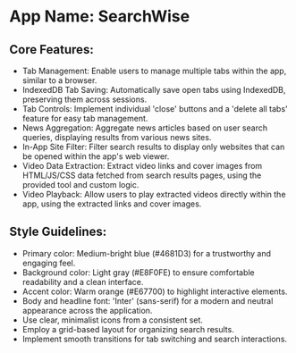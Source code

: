 # **App Name**: SearchWise

## Core Features:

- Tab Management: Enable users to manage multiple tabs within the app, similar to a browser.
- IndexedDB Tab Saving: Automatically save open tabs using IndexedDB, preserving them across sessions.
- Tab Controls: Implement individual 'close' buttons and a 'delete all tabs' feature for easy tab management.
- News Aggregation: Aggregate news articles based on user search queries, displaying results from various news sites.
- In-App Site Filter: Filter search results to display only websites that can be opened within the app's web viewer.
- Video Data Extraction: Extract video links and cover images from HTML/JS/CSS data fetched from search results pages, using the provided tool and custom logic.
- Video Playback: Allow users to play extracted videos directly within the app, using the extracted links and cover images.

## Style Guidelines:

- Primary color: Medium-bright blue (#4681D3) for a trustworthy and engaging feel.
- Background color: Light gray (#E8F0FE) to ensure comfortable readability and a clean interface.
- Accent color: Warm orange (#E67700) to highlight interactive elements.
- Body and headline font: 'Inter' (sans-serif) for a modern and neutral appearance across the application.
- Use clear, minimalist icons from a consistent set.
- Employ a grid-based layout for organizing search results.
- Implement smooth transitions for tab switching and search interactions.